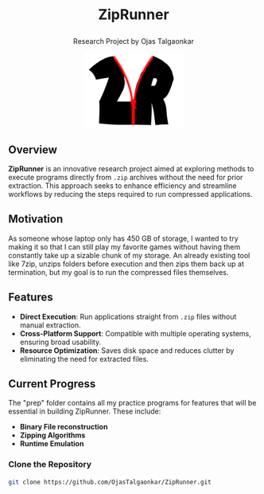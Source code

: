 # <p align="center">ZipRunner</p>

<p align="center">Research Project by Ojas Talgaonkar</p>

<div align="center">
  <img src=".assets/logo.png" alt="ZipRunner" width="200" height="150"/>
</div>

## Overview

**ZipRunner** is an innovative research project aimed at exploring methods to execute programs directly from `.zip` archives without the need for prior extraction. This approach seeks to enhance efficiency and streamline workflows by reducing the steps required to run compressed applications.

## Motivation

As someone whose laptop only has 450 GB of storage, I wanted to try making it so that I can still play my favorite games without having them constantly take up a sizable chunk of my storage. An already existing tool like 7zip, unzips folders before execution and then zips them back up at termination, but my goal is to run the compressed files themselves.

## Features

- **Direct Execution**: Run applications straight from `.zip` files without manual extraction.
- **Cross-Platform Support**: Compatible with multiple operating systems, ensuring broad usability.
- **Resource Optimization**: Saves disk space and reduces clutter by eliminating the need for extracted files.

## Current Progress

The "prep" folder contains all my practice programs for features that will be essential in building ZipRunner. These include:

- **Binary File reconstruction**
- **Zipping Algorithms**
- **Runtime Emulation**

### Clone the Repository

```bash
git clone https://github.com/OjasTalgaonkar/ZipRunner.git
```
